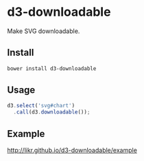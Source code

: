 d3-downloadable
===============

Make SVG downloadable.

Install
-------

```sh
bower install d3-downloadable
```

Usage
-----

```javascript
d3.select('svg#chart')
  .call(d3.downloadable());
```

Example
-------

http://likr.github.io/d3-downloadable/example
